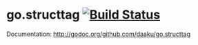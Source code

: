 go.structtag [![Build Status](https://secure.travis-ci.org/daaku/go.structtag.png)](http://travis-ci.org/daaku/go.structtag)
============

Documentation: http://godoc.org/github.com/daaku/go.structtag

